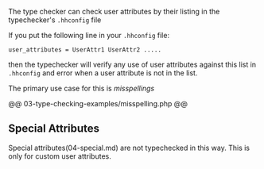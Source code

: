 The type checker can check user attributes by their listing in the typechecker's `.hhconfig` file

If you put the following line in your `.hhconfig` file:

```
user_attributes = UserAttr1 UserAttr2 .....
```

then the typechecker will verify any use of user attributes against this list in `.hhconfig` and error when a user attribute is not in the list. 

The primary use case for this is *misspellings*

@@ 03-type-checking-examples/misspelling.php @@

## Special Attributes

Special attributes(04-special.md) are not typechecked in this way. This is only for custom user attributes.
